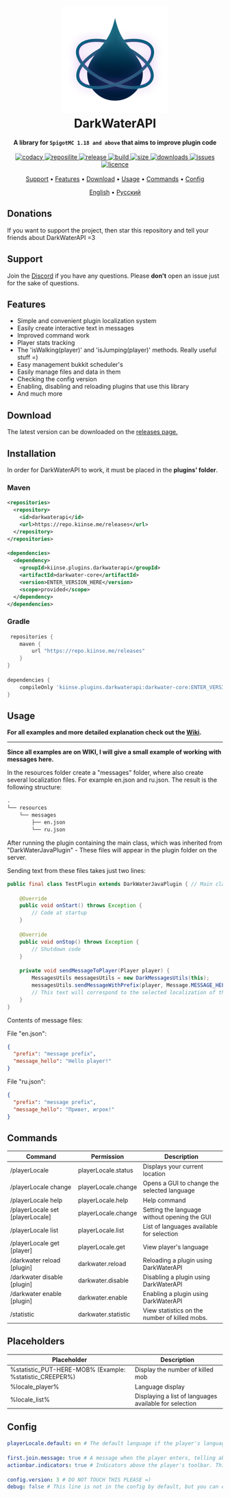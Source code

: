 <h1 align="center">
  <img width=250 height=250 src="https://raw.githubusercontent.com/kiinse/DarkWaterAPI/master/.github/img/logo.png"  alt=""/>
  <br>DarkWaterAPI<br>
</h1>

<p align="center">
  <b>A library for <code>SpigotMC 1.18 and above</code> that aims to improve plugin code</b><br><br>

  <a href="https://app.codacy.com/gh/kiinse/DarkWaterAPI/dashboard">
    <img src="https://app.codacy.com/project/badge/Grade/04669f7c982b4ec8ba4783493dfb1ca9" alt="codacy"/>
  </a>

  <a href="https://repo.kiinse.me/api/badge/latest/releases/kiinse/plugins/darkwaterapi">
    <img src="https://repo.kiinse.me/api/badge/latest/releases/kiinse/plugins/darkwaterapi/DarkWaterAPI?color=40c14a&name=Reposilite&prefix=v" alt="reposilite"/>
  </a>
  <a href="https://github.com/kiinse/DarkWaterAPI/releases">
    <img src="https://img.shields.io/github/v/release/kiinse/DarkWaterAPI?include_prereleases&style=flat-square" alt="release">
  </a>
  <a href="https://github.com/kiinse/DarkWaterAPI/actions/workflows/gradle-package.yml">
    <img src="https://img.shields.io/github/workflow/status/kiinse/DarkWaterAPI/Create%20packages%20with%20Gradle?style=flat-square" alt="build"> 
  </a>
  <a href="https://github.com/kiinse/DarkWaterAPI">
    <img src="https://img.shields.io/github/repo-size/kiinse/DarkWaterAPI?style=flat-square" alt="size"> 
  </a>
  <a href="https://github.com/kiinse/DarkWaterAPI/releases">
    <img src="https://img.shields.io/github/downloads/kiinse/DarkWaterAPI/total?style=flat-square" alt="downloads"> 
  </a>
  <a href="https://github.com/kiinse/DarkWaterAPI/issues">
    <img src="https://img.shields.io/github/issues/kiinse/DarkWaterAPI?style=flat-square" alt="issues"> 
  </a>
  <a href="https://github.com/kiinse/DarkWaterAPI/blob/master/LICENSE">
    <img src="https://img.shields.io/github/license/kiinse/DarkWaterAPI?style=flat-square" alt="licence"> 
  </a><br><br>
  <a href="#support">Support</a> •
  <a href="#features">Features</a> •
  <a href="#download">Download</a> •
  <a href="#usage">Usage</a> •
  <a href="#commands">Commands</a> •
  <a href="#config">Config</a>
</p>
<p align="center">
  <ins>English</ins> • <a href="https://github.com/kiinse/DarkWaterAPI/blob/master/.github/Rus-README.md">Русский</a>
</p>

## Donations

If you want to support the project, then
star this repository and tell your friends about DarkWaterAPI =3

## Support

Join the [Discord](https://discord.gg/ec7y5NY82b) if you have any questions.
Please **don't** open an issue just for the sake of questions.

## Features

- Simple and convenient plugin localization system
- Easily create interactive text in messages
- Improved command work
- Player stats tracking
- The 'isWalking(player)' and 'isJumping(player)' methods. Really useful stuff =)
- Easy management bukkit scheduler's
- Easily manage files and data in them
- Checking the config version
- Enabling, disabling and reloading plugins that use this library
- And much more

## Download

The latest version can be downloaded on the <a href="https://github.com/kiinse/DarkWaterAPI/releases">releases
page.</a><br>

## Installation

In order for DarkWaterAPI to work, it must be placed in the **plugins' folder**.

### Maven

```xml
<repositories>
  <repository>
    <id>darkwaterapi</id>
    <url>https://repo.kiinse.me/releases</url>
  </repository>
</repositories>

<dependencies>
  <dependency>
    <groupId>kiinse.plugins.darkwaterapi</groupId>
    <artifactId>darkwater-core</artifactId>
    <version>ENTER_VERSION_HERE</version>
    <scope>provided</scope>
  </dependency>
</dependencies>
```

### Gradle

```groovy
 repositories {
    maven {
        url "https://repo.kiinse.me/releases"
    }
}

dependencies {
    compileOnly 'kiinse.plugins.darkwaterapi:darkwater-core:ENTER_VERSION_HERE'
}
```

## Usage

<b>For all examples and more detailed explanation check out the [Wiki](https://github.com/kiinse/DarkWaterAPI/wiki).</b>

----

<b>Since all examples are on WIKI, I will give a small example of working with messages here.</b>

In the resources folder create a "messages" folder, where also create several localization files. For example en.json
and ru.json. The result is the following structure:

```txt
.
└── resources
    └── messages
        ├── en.json
        └── ru.json
```

After running the plugin containing the main class, which was inherited from "DarkWaterJavaPlugin" - These files will
appear in the plugin folder on the server.

Sending text from these files takes just two lines:

```java
public final class TestPlugin extends DarkWaterJavaPlugin { // Main class

    @Override
    public void onStart() throws Exception {
        // Code at startup
    }

    @Override
    public void onStop() throws Exception {
        // Shutdown code
    }

    private void sendMessageToPlayer(Player player) {
        MessagesUtils messagesUtils = new DarkMessagesUtils(this);
        messagesUtils.sendMessageWithPrefix(player, Message.MESSAGE_HELLO); // We send to player the message "message_hello" from the json file.
        // This text will correspond to the selected localization of the player.
    }
}

```

Contents of message files:

File "en.json":

```json
{
  "prefix": "message prefix",
  "message_hello": "Hello player!"
}
```

File "ru.json":

```json
{
  "prefix": "message prefix",
  "message_hello": "Привет, игрок!"
}
```

## Commands

| Command                     | Permission          | Description                                   |
|-----------------------------|---------------------|-----------------------------------------------|
| /playerLocale                     | playerLocale.status       | Displays your current location                |
| /playerLocale change              | playerLocale.change       | Opens a GUI to change the selected language   |
| /playerLocale help                | playerLocale.help         | Help command                                  |
| /playerLocale set [playerLocale]        | playerLocale.change       | Setting the language without opening the GUI  |
| /playerLocale list                | playerLocale.list         | List of languages available for selection     |
| /playerLocale get [player]        | playerLocale.get          | View player's language                        |
| /darkwater reload [plugin]  | darkwater.reload    | Reloading a plugin using DarkWaterAPI         |
| /darkwater disable [plugin] | darkwater.disable   | Disabling a plugin using DarkWaterAPI         |
| /darkwater enable [plugin]  | darkwater.enable    | Enabling a plugin using DarkWaterAPI          |
| /statistic                  | darkwater.statistic | View statistics on the number of killed mobs. |

## Placeholders

| Placeholder                                             | Description                                            |
|---------------------------------------------------------|--------------------------------------------------------|
| %statistic_PUT-HERE-MOB% (Example: %statistic_CREEPER%) | Display the number of killed mob                       |
| %locale_player%                                         | Language display                                       |
| %locale_list%                                           | Displaying a list of languages available for selection |

## Config

```yaml
playerLocale.default: en # The default language if the player's language is not available on the server, or it has not been defined

first.join.message: true # A message when the player enters, telling about the definition of the player's language and the possibility of changing this language.
actionbar.indicators: true # Indicators above the player's toolbar. This function is needed for some plugins that use DarkWaterAPI. Requires PlaceHolderAPI to work.

config.version: 3 # DO NOT TOUCH THIS PLEASE =)
debug: false # This line is not in the config by default, but you can enter it in the DarkWaterAPI config to display config logs in the server console.
```
